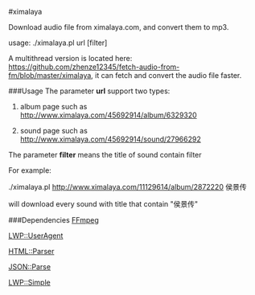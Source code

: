 #ximalaya

Download audio file from ximalaya.com, and convert them to mp3.

usage: ./ximalaya.pl url [filter]

A multithread version is located here: https://github.com/zhenze12345/fetch-audio-from-fm/blob/master/ximalaya, it can fetch and convert the audio file faster.

###Usage
The parameter <b>url</b> support two types:

1. album page such as http://www.ximalaya.com/45692914/album/6329320

2. sound page such as http://www.ximalaya.com/45692914/sound/27966292 

The parameter <b>filter</b> means the title of sound contain filter

For example:

./ximalaya.pl http://www.ximalaya.com/11129614/album/2872220 侯景传

will download every sound with title that contain "侯景传"

###Dependencies
<a href="https://ffmpeg.org/">FFmpeg</a>

<a href="http://search.cpan.org/~oalders/libwww-perl-6.18/lib/LWP/UserAgent.pm">LWP::UserAgent</a>

<a href="http://search.cpan.org/~gaas/HTML-Parser-3.72/Parser.pm">HTML::Parser</a>

<a href="http://search.cpan.org/~bkb/JSON-Parse-0.49/lib/JSON/Parse.pod">JSON::Parse</a>

<a href="http://search.cpan.org/~oalders/libwww-perl-6.18/lib/LWP/Simple.pm">LWP::Simple</a>

